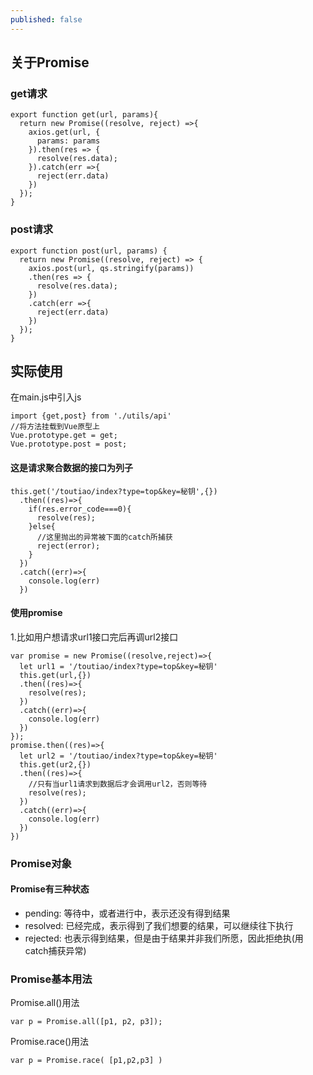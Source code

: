 ```yaml
---
published: false
---
```

## 关于Promise

### get请求

```
export function get(url, params){    
  return new Promise((resolve, reject) =>{        
    axios.get(url, {            
      params: params        
    }).then(res => {
      resolve(res.data);
    }).catch(err =>{
      reject(err.data)        
    })    
  });
}
```
### post请求

```
export function post(url, params) {
  return new Promise((resolve, reject) => {
    axios.post(url, qs.stringify(params))
    .then(res => {
      resolve(res.data);
    })
    .catch(err =>{
      reject(err.data)
    })
  });
}
```

## 实际使用
在main.js中引入js

```
import {get,post} from './utils/api'
//将方法挂载到Vue原型上
Vue.prototype.get = get;
Vue.prototype.post = post;
```

#### 这是请求聚合数据的接口为列子

```
this.get('/toutiao/index?type=top&key=秘钥',{})
  .then((res)=>{
    if(res.error_code===0){
      resolve(res);
    }else{
      //这里抛出的异常被下面的catch所捕获
      reject(error);
    }
  })
  .catch((err)=>{
    console.log(err)
  })
 ```
 
 
 
#### 使用promise

1.比如用户想请求url1接口完后再调url2接口

```
var promise = new Promise((resolve,reject)=>{
  let url1 = '/toutiao/index?type=top&key=秘钥'
  this.get(url,{})
  .then((res)=>{
    resolve(res);
  })
  .catch((err)=>{
    console.log(err)
  })
});
promise.then((res)=>{
  let url2 = '/toutiao/index?type=top&key=秘钥'
  this.get(ur2,{})
  .then((res)=>{
    //只有当url1请求到数据后才会调用url2，否则等待
    resolve(res);
  })
  .catch((err)=>{
    console.log(err)
  })
})
```

### Promise对象

#### Promise有三种状态

- pending: 等待中，或者进行中，表示还没有得到结果
- resolved: 已经完成，表示得到了我们想要的结果，可以继续往下执行
- rejected: 也表示得到结果，但是由于结果并非我们所愿，因此拒绝执(用catch捕获异常)

### Promise基本用法

Promise.all()用法

```
var p = Promise.all([p1, p2, p3]);
```

Promise.race()用法

```
var p = Promise.race( [p1,p2,p3] )
```










